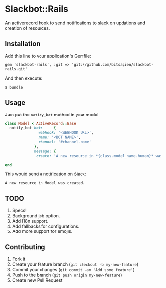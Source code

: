 # Slackbot::Rails

An activerecord hook to send notifications to slack on updations and creation of resources.

## Installation

Add this line to your application's Gemfile:

    gem 'slackbot-rails', :git => 'git://github.com/bitsapien/slackbot-rails.git'

And then execute:

    $ bundle

## Usage

Just put the `notify_bot` method in your model

```ruby
class Model < ActiveRecord::Base
  notify_bot bot:     {
               webhook: '<WEBHOOK URL>',
               name: '<BOT NAME>',
               channel: '#channel-name'
             }, 
             message: {
              create: 'A new resource in *{class.model_name.human}* was created. '}

end
```

This would send a notification on Slack:

```
A new resource in Model was created.
```


## TODO

1. Specs!
2. Background job option.
3. Add I18n support.
4. Add fallbacks for configurations.
5. Add more support for emojis.


## Contributing

1. Fork it
2. Create your feature branch (`git checkout -b my-new-feature`)
3. Commit your changes (`git commit -am 'Add some feature'`)
4. Push to the branch (`git push origin my-new-feature`)
5. Create new Pull Request
